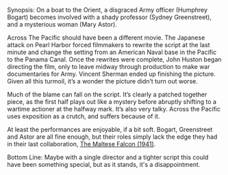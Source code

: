 Synopsis: On a boat to the Orient, a disgraced Army officer (Humphrey Bogart) becomes involved with a shady professor (Sydney Greenstreet), and a mysterious woman (Mary Astor).

Across The Pacific should have been a different movie.  The Japanese attack on Pearl Harbor forced filmmakers to rewrite the script at the last minute and change the setting from an American Naval base in the Pacific to the Panama Canal.  Once the rewrites were complete, John Huston began directing the film, only to leave midway through production to make war documentaries for Army.  Vincent Sherman ended up finishing the picture.  Given all this turmoil, it’s a wonder the picture didn’t turn out worse.
 
Much of the blame can fall on the script.  It’s clearly a patched together piece, as the first half plays out like a mystery before abruptly shifting to a wartime actioner at the halfway mark.  It’s also very talky. Across the Pacific uses exposition as a crutch, and suffers because of it.

At least the performances are enjoyable, if a bit soft.  Bogart, Greenstreet and Astor are all fine enough, but their roles simply lack the edge they had in their last collaboration, <a href="/browse/reviews/the-maltese-falcon-1941/">The Maltese Falcon (1941)</a>.

Bottom Line: Maybe with a single director and a tighter script this could have been something special, but as it stands, it's a disappointment.
